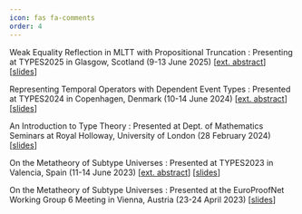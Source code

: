 ```yaml
---
icon: fas fa-comments
order: 4
---
```

Weak Equality Reflection in MLTT with Propositional Truncation
: Presenting at TYPES2025 in Glasgow, Scotland (9-13 June 2025)
  [[ext. abstract](/assets/abstracts/abs_2025_types25.pdf)] [[slides](/assets/slides/slides_2025_types25.pdf)]

Representing Temporal Operators with Dependent Event Types
: Presented at TYPES2024 in Copenhagen, Denmark (10-14 June 2024)
  [[ext. abstract](/assets/abstracts/abs_2024_types24.pdf)] [[slides](/assets/slides/slides_2024_types24.pdf)]

An Introduction to Type Theory
: Presented at Dept. of Mathematics Seminars at Royal Holloway, University of London (28 February 2024)
  [[slides](/assets/slides/slides_2024_rhul.pdf)]

On the Metatheory of Subtype Universes
: Presented at TYPES2023 in Valencia, Spain (11-14 June 2023)
  [[ext. abstract](/assets/abstracts/abs_2023_types23.pdf)] [[slides](/assets/slides/slides_2023_types23.pdf)]

On the Metatheory of Subtype Universes
: Presented at the EuroProofNet Working Group 6 Meeting in Vienna, Austria (23-24 April 2023)
  [[slides](/assets/slides/slides_2023_wg6.pdf)]